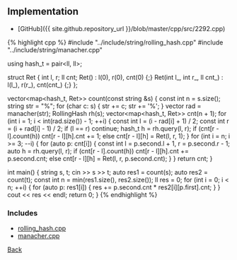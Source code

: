 

## Implementation

- [GitHub]({{ site.github.repository_url }}/blob/master/cpp/src/2292.cpp)

{% highlight cpp %}
#include "../include/string/rolling_hash.cpp"
#include "../include/string/manacher.cpp"

using hash_t = pair<ll, ll>;

struct Ret {
  int l, r;
  ll cnt;
  Ret() : l(0), r(0), cnt(0) {;}
  Ret(int l_, int r_, ll cnt_) : l(l_), r(r_), cnt(cnt_) {;}
};

vector<map<hash_t, Ret>> count(const string &s) {
  const int n = s.size();
  string str = "%";
  for (char c: s) { str += c; str += '%'; }
  vector<int> rad = manacher(str);
  RollingHash rh(s);
  vector<map<hash_t, Ret>> cnt(n + 1);
  for (int i = 1; i < int(rad.size()) - 1; ++i) {
    const int l = (i - rad[i] + 1) / 2;
    const int r = (i + rad[i] - 1) / 2;
    if (l == r) continue;
    hash_t h = rh.query(l, r);
    if (cnt[r - l].count(h)) cnt[r - l][h].cnt += 1;
    else cnt[r - l][h] = Ret(l, r, 1);
  }
  for (int i = n; i >= 3; --i) {
    for (auto p: cnt[i]) {
      const int l = p.second.l + 1, r = p.second.r - 1;
      auto h = rh.query(l, r);
      if (cnt[r - l].count(h)) cnt[r - l][h].cnt += p.second.cnt;
      else cnt[r - l][h] = Ret(l, r, p.second.cnt);
    }
  }
  return cnt;
}

int main() {
  string s, t;
  cin >> s >> t;
  auto res1 = count(s);
  auto res2 = count(t);
  const int n = min(res1.size(), res2.size());
  ll res = 0;
  for (int i = 0; i < n; ++i) {
    for (auto p: res1[i]) {
      res += p.second.cnt * res2[i][p.first].cnt;
    }
  }
  cout << res << endl;
  return 0;
}
{% endhighlight %}

### Includes

- [rolling_hash.cpp](../include/string/rolling_hash)
- [manacher.cpp](../include/string/manacher)

[Back](..)
